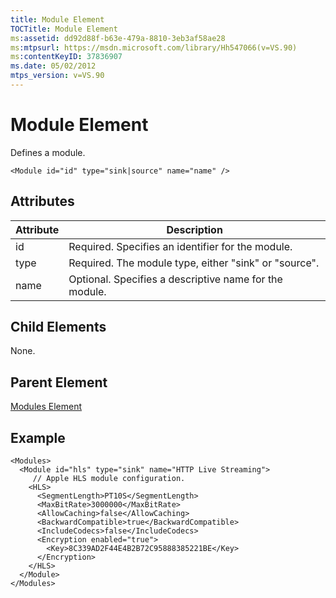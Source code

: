 ```yaml
---
title: Module Element
TOCTitle: Module Element
ms:assetid: dd92d88f-b63e-479a-8810-3eb3af58ae28
ms:mtpsurl: https://msdn.microsoft.com/library/Hh547066(v=VS.90)
ms:contentKeyID: 37836907
ms.date: 05/02/2012
mtps_version: v=VS.90
---
```


# Module Element

Defines a module.

    <Module id="id" type="sink|source" name="name" />

## Attributes

|Attribute|Description|
|--- |--- |
|id|Required. Specifies an identifier for the module.|
|type|Required. The module type, either "sink" or "source".|
|name|Optional. Specifies a descriptive name for the module.|

## Child Elements

None.

## Parent Element

[Modules Element](modules-element.md)

## Example

    <Modules>
      <Module id="hls" type="sink" name="HTTP Live Streaming">
         // Apple HLS module configuration. 
        <HLS>
          <SegmentLength>PT10S</SegmentLength>
          <MaxBitRate>3000000</MaxBitRate>
          <AllowCaching>false</AllowCaching>
          <BackwardCompatible>true</BackwardCompatible>
          <IncludeCodecs>false</IncludeCodecs>
          <Encryption enabled="true">
            <Key>8C339AD2F44E4B2B72C95888385221BE</Key>
          </Encryption>
        </HLS>
      </Module>
    </Modules>

